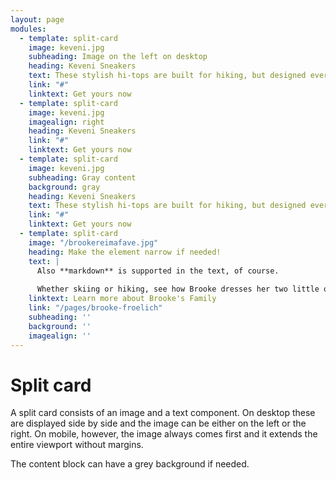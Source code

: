 ```yaml
---
layout: page
modules:
  - template: split-card
    image: keveni.jpg
    subheading: Image on the left on desktop
    heading: Keveni Sneakers
    text: These stylish hi-tops are built for hiking, but designed every day use. And for the month of May, if you buy a pair of Keveni shoes, you can pick a pair of casual pants for free. The discount will be automatically taken.
    link: "#"
    linktext: Get yours now
  - template: split-card
    image: keveni.jpg
    imagealign: right
    heading: Keveni Sneakers
    link: "#"
    linktext: Get yours now
  - template: split-card
    image: keveni.jpg
    subheading: Gray content
    background: gray
    heading: Keveni Sneakers
    text: These stylish hi-tops are built for hiking, but designed every day use. And for the month of May, if you buy a pair of Keveni shoes, you can pick a pair of casual pants for free. The discount will be automatically taken.
    link: "#"
    linktext: Get yours now
  - template: split-card
    image: "/brookereimafave.jpg"
    heading: Make the element narrow if needed!
    text: |
      Also **markdown** is supported in the text, of course.
      
      Whether skiing or hiking, see how Brooke dresses her two little ones in Reima gear to make sure they get the best out of every outdoor experience.
    linktext: Learn more about Brooke's Family
    link: "/pages/brooke-froelich"
    subheading: ''
    background: ''
    imagealign: ''
---
```


# Split card

A split card consists of an image and a text component. On desktop these are displayed side by side and the image can be either on the left or the right. On mobile, however, the image always comes first and it extends the entire viewport without margins.

The content block can have a grey background if needed.